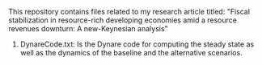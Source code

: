 This repository contains files related to my research article titled: "Fiscal stabilization in resource-rich developing economies amid a resource revenues downturn: A new-Keynesian analysis"

1. DynareCode.txt: Is the Dynare code for computing the steady state as well as the dynamics of the baseline and the alternative scenarios.
